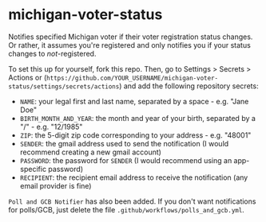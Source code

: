 # michigan-voter-status


Notifies specified Michigan voter if their voter registration status changes. Or rather, it assumes you're registered and only notifies you if your status changes to *not*-registered.


To set this up for yourself, fork this repo. Then, go to Settings > Secrets > Actions or (`https://github.com/YOUR_USERNAME/michigan-voter-status/settings/secrets/actions`) and add the following repository secrets:

* `NAME`: your legal first and last name, separated by a space - e.g. "Jane Doe"
* `BIRTH_MONTH_AND_YEAR`: the month and year of your birth, separated by a "/" - e.g. "12/1985"
* `ZIP`: the 5-digit zip code corresponding to your address - e.g. "48001"
* `SENDER`: the gmail address used to send the notification (I would recommend creating a new gmail account)
* `PASSWORD`: the password for `SENDER` (I would recommend using an app-specific password)
* `RECIPIENT`: the recipient email address to receive the notification (any email provider is fine)


`Poll and GCB Notifier` has also been added. If you don't want notifications for polls/GCB, just delete the file `.github/workflows/polls_and_gcb.yml`.
